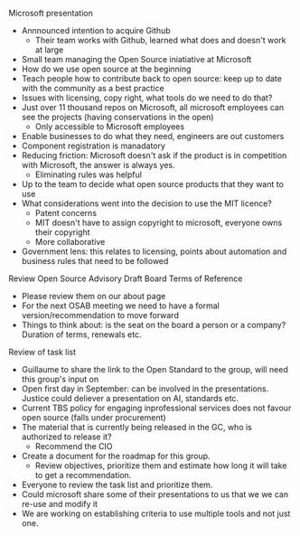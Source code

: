 Microsoft presentation
* Annnounced intention to acquire Github 
  * Their team works with Github, learned what does and doesn't work at large 
* Small team managing the Open Source iniatiative at Microsoft
* How do we use open source at the beginning 
* Teach people how to contribute back to open source: keep up to date with the community as a best practice
* Issues with licensing, copy right, what tools do we need to do that?
* Just over 11 thousand repos on Microsoft, all microsoft employees can see the projects (having conservations in the open)
  * Only accessible to Microsoft employees
* Enable businesses to do what they need, engineers are out customers
* Component registration is manadatory 
* Reducing friction: Microsoft doesn't ask if the product is in competition with Microsoft, the answer is always yes.
  * Eliminating rules was helpful 
* Up to the team to decide what open source products that they want to use
* What considerations went into the decision to use the MIT licence?
  * Patent concerns 
  * MIT doesn't have to assign copyright to microsoft, everyone owns their copyright 
  * More collaborative 
* Government lens: this relates to licensing, points about automation and business rules that need to be followed

Review Open Source Advisory Draft Board Terms of Reference 
* Please review them on our about page 
* For the next OSAB meeting we need to have a formal version/recommendation to move forward 
* Things to think about: is the seat on the board a person or a company? Duration of terms, renewals etc. 

Review of task list 
* Guillaume to share the link to the Open Standard to the group, will need this group's input on 
* Open first day in September: can be involved in the presentations. Justice could deliever a presentation on AI, standards etc. 
* Current TBS policy for engaging inprofessional services does not favour open source (falls under procurement)
* The material that is currently being released in the GC, who is authorized to release it?
  * Recommend the CIO 
* Create a document for the roadmap for this group. 
  * Review objectives, prioritize them and estimate how long it will take to get a recommendation. 
* Everyone to review the task list and prioritize them. 
* Could microsoft share some of their presentations to us that we we can re-use and modify it 
* We are working on establishing criteria to use multiple tools and not just one. 
